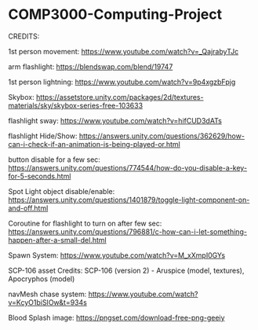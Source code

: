 # COMP3000-Computing-Project
 
CREDITS:

1st person movement:  https://www.youtube.com/watch?v=_QajrabyTJc

arm flashlight: https://blendswap.com/blend/19747

1st person lightning: https://www.youtube.com/watch?v=9p4xgzbFpjg

Skybox: https://assetstore.unity.com/packages/2d/textures-materials/sky/skybox-series-free-103633

flashlight sway: https://www.youtube.com/watch?v=hifCUD3dATs

flashlight Hide/Show: https://answers.unity.com/questions/362629/how-can-i-check-if-an-animation-is-being-played-or.html

button disable for a few sec: https://answers.unity.com/questions/774544/how-do-you-disable-a-key-for-5-seconds.html

Spot Light object disable/enable: https://answers.unity.com/questions/1401879/toggle-light-component-on-and-off.html

Coroutine for flashlight to turn on after few sec: https://answers.unity.com/questions/796881/c-how-can-i-let-something-happen-after-a-small-del.html

Spawn System: https://www.youtube.com/watch?v=M_xXmpI0GYs

SCP-106 asset Credits: SCP-106 (version 2) - Aruspice (model, textures), Apocryphos (model)

navMesh chase system: https://www.youtube.com/watch?v=KcyO1biSIOw&t=934s

Blood Splash image: https://pngset.com/download-free-png-geeiy